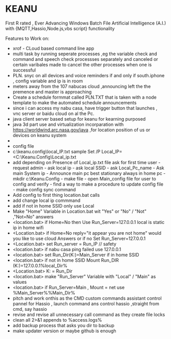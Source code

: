 # KEANU
 First R rated , Ever Advancing Windows Batch File Artificial Intelligence (A.I.) with {MQTT,Hassio,Node.js,vbs script} functionality

Features to Work on:
- xrof - CLoud based command line app
- multi task by running seperate processes ,eg the variable check and command and speech check processses separately and canceled or certain varibales made to cancel the other processes when one is successful
- PLN. snyc on all devices and voice reminders if and only if south.iphone , config variable and ip is in room
- meters away from the 107 nabucas cloud ,announcing left the the premence and master is approaching
- Create a schedule formmat called PLN.TXT that is taken with a node template to make the automated schedule announcements
- since i can access my nabu casa, have trigger button that launches , vnc server or baidu cloud on al the Pc.
- java client server based setup for keanu for kearning purposed
- java 3d part use and virtualization incorparation with https://worldwind.arc.nasa.gov/java ,for location position of us or devices  on keanu system
- 
- config file
- c:\keanu.config\local_IP.txt sample Set /P Local_IP=<C:\Keanu.Config\Local_ip.txt
- add depending on Presence of Local_ip.txt file ask for first time user
                        - request admin
                        - ask local ip
                        - ask local SSID
                        - ask Local_Pc_name
                        - Ask main System ip
                        - Announce main pc best stationary always in home pc
                        - mkdir c:\Keanu.Config
                        - make file
                        - open Main_config file for user to config and verify
                        - find a way to make a procedure to update config file
                        - make config sync command
- Add config to first thing location.bat calls
- add change local ip commmand
- add if not in home SSID only use Local
- Make "Home" Variable in Location.bat wit "Yes" or "No" / "Not" ,"Not=No" answers
- <location.bat> if Home=No then Use Run_Server=127.0.0.1 local is static ip in home wifi
- <Location.bat> if Home=No reply="it appear you are not home" would you like to use cloud Answers <YES> or <No> if no  Set Run_Server=127.0.0.1
- <Location.bat> set Run_server = Run_IP // safety
- <location.bat> if nabu casa ping failed use 127.0.0.1
- <location.bat> set Run_Dir(K:)=Main_Server if in home SSID
- <location.bat> if not in home SSID Mount Run_DIR (K:)=127.0.0.1\%local_Dir%
- <Location.bat> K: = Run_Dir
- <location.bat> make "Run_Server" Variable with "Local" / "Main" as values
- <location.bat> if Run_Server=Main , Mount = net use %Main_Server%\%Main_Dir%
- pitch and work onthis as the CMD custom commands assistant  control pannel for Hassio , launch command ans control hassio ,straight from cmd, say hassio
- revise and revise all unnecessary call command as they create file locks
- clean all 2>&1 appends to %access.logs%
- add backup process that asks you dir to backup
- make updater version or maybe github is enough
 
